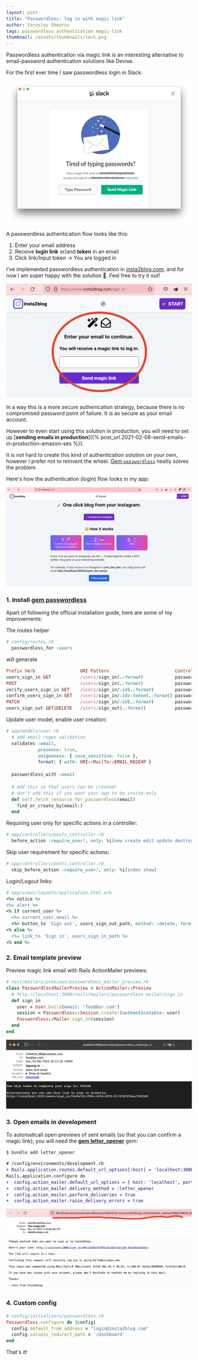 ```yaml
---
layout: post
title: "Passwordless: log in with magic link"
author: Yaroslav Shmarov
tags: passwordless authentication magic-link
thumbnail: /assets/thumbnails/lock.png
---
```


Passwordless authentication via magic link is an interesting alternative to email-password authentication solutions like Devise.

For the first ever time I saw passwordless login in Slack:

![passwordless-slack-example](/assets/images/passwordless-slack-example.png)

A passwordless authentication flow looks like this:
1. Enter your email address
2. Receive **login link** or/and **token** in an email
3. Click link/Input token -> You are logged in

I've implemented passwordless authentication in [insta2blog.com](https://insta2blog.com), and for now I am super happy with the solution 🚀. Feel free to try it out!

![passwordless-magic-link-form](/assets/images/passwordless-magic-link-form.png)

In a way this is a more secure authenication strategy, because there is no compromised password point of failure. It is as secure as your email account. 

However to even start using this solution in production, you will need to set up [**sending emails in production**]({% post_url 2021-02-08-send-emails-in-production-amazon-ses %}).

It is not hard to create this kind of authentication solution on your own, however I prefer not to reinvent the wheel. [Gem `passwordless`](https://github.com/mikker/passwordless) neatly solves the problem.

Here's how the authentication (login) flow looks in my app:

![passwordless-magic-link-flow](/assets/images/passwordless-magic-link-flow.gif)

### 1. Install [gem passwordless](https://github.com/mikker/passwordless)

Apart of following the official installation guide, here are some of my improvements:

The routes helper

```ruby
# config/routes.rb
  passwordless_for :users
```

will generate
```ruby
Prefix Verb                 URI Pattern                         Controller#Action
users_sign_in GET           /users/sign_in(.:format)            passwordless/sessions#new {:authenticatable=>:user, :resource=>:users}
POST                        /users/sign_in(.:format)            passwordless/sessions#create {:authenticatable=>:user, :resource=>:users}
verify_users_sign_in GET    /users/sign_in/:id(.:format)        passwordless/sessions#show {:authenticatable=>:user, :resource=>:users}
confirm_users_sign_in GET   /users/sign_in/:id/:token(.:format) passwordless/sessions#confirm {:authenticatable=>:user, :resource=>:users}
PATCH                       /users/sign_in/:id(.:format)        passwordless/sessions#update {:authenticatable=>:user, :resource=>:users}
users_sign_out GET|DELETE   /users/sign_out(.:format)           passwordless/sessions#destroy {:authenticatable=>:user, :resource=>:users}
```

Update user model, enable user creation:

```ruby
# app/models/user.rb
  # add email regex validation
  validates :email,
            presence: true,
            uniqueness: { case_sensitive: false },
            format: { with: URI::MailTo::EMAIL_REGEXP }

  passwordless_with :email

  # add this so that users can be created!
  # don't add this if you want your app to be invite-only
  def self.fetch_resource_for_passwordless(email)
    find_or_create_by(email:)
  end
```

Requiring user only for specific actions in a controller:

```ruby
# app/controllers/posts_controller.rb
  before_action :require_user!, only: %i[new create edit update destroy]
```

Skip user requirement for specific actions:

```ruby
# app/controllers/posts_controller.rb
  skip_before_action :require_user!, only: %i[index show]
```

Login/Logout links:

```ruby
# app/views/layouts/application.html.erb
<%= notice %>
<%= alert %>
<% if current_user %>
  <%= current_user.email %>
  <%= button_to 'Sign out', users_sign_out_path, method: :delete, form: { data: { turbo_confirm: 'Log out?' } } %>
<% else %>
  <%= link_to 'Sign in', users_sign_in_path %>
<% end %>
```

### 2. Email template preview

Preview magic link email with Rails ActionMailer previews:

```ruby
# test/mailers/previews/passwordless_mailer_preview.rb
class PasswordlessMailerPreview < ActionMailer::Preview
  # http://localhost:3000/rails/mailers/passwordless_mailer/sign_in
  def sign_in
    user = User.build(email: 'foo@bar.com')
    session = Passwordless::Session.create!(authenticatable: user)
    Passwordless::Mailer.sign_in(session)
  end
end
```

![passwordless-mailer-preview](/assets/images/passwordless-mailer-preview.png)

### 3. Open emails in development

To automaticall open previews of sent emails (so that you can confirm a magic link), you will need the [**gem letter_opener**](https://github.com/ryanb/letter_opener) gem:

```shell
$ bundle add letter_opener
```

```diff
# /config/environments/development.rb
+ Rails.application.routes.default_url_options[:host] = 'localhost:3000'
Rails.application.configure do
+  config.action_mailer.default_url_options = { host: 'localhost', port: 3000 }
+  config.action_mailer.delivery_method = :letter_opener
+  config.action_mailer.perform_deliveries = true
+  config.action_mailer.raise_delivery_errors = true
```

![passwordless-letter-opener](/assets/images/passwordless-letter-opener.png)

### 4. Custom config

```ruby
# config/initializers/passwordless.rb
Passwordless.configure do |config|
  config.default_from_address = "login@insta2blog.com"
  config.success_redirect_path = '/dashboard'
end
```

That's it!
